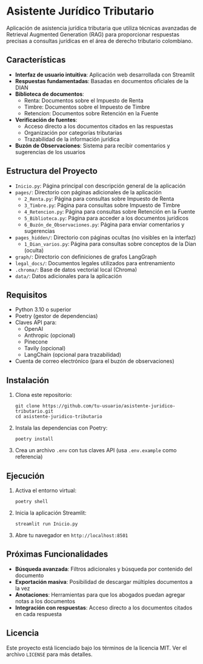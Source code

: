 # Asistente Jurídico Tributario

Aplicación de asistencia jurídica tributaria que utiliza técnicas avanzadas de Retrieval Augmented Generation (RAG) para proporcionar respuestas precisas a consultas jurídicas en el área de derecho tributario colombiano.

## Características

- **Interfaz de usuario intuitiva**: Aplicación web desarrollada con Streamlit
- **Respuestas fundamentadas**: Basadas en documentos oficiales de la DIAN
- **Biblioteca de documentos**: 
  - Renta: Documentos sobre el Impuesto de Renta
  - Timbre: Documentos sobre el Impuesto de Timbre
  - Retencion: Documentos sobre Retención en la Fuente
- **Verificación de fuentes**:
  - Acceso directo a los documentos citados en las respuestas
  - Organización por categorías tributarias
  - Trazabilidad de la información jurídica
- **Buzón de Observaciones**: Sistema para recibir comentarios y sugerencias de los usuarios

## Estructura del Proyecto

- `Inicio.py`: Página principal con descripción general de la aplicación
- `pages/`: Directorio con páginas adicionales de la aplicación
  - `2_Renta.py`: Página para consultas sobre Impuesto de Renta
  - `3_Timbre.py`: Página para consultas sobre Impuesto de Timbre
  - `4_Retencion.py`: Página para consultas sobre Retención en la Fuente
  - `5_Biblioteca.py`: Página para acceder a los documentos jurídicos
  - `6_Buzón_de_Observaciones.py`: Página para enviar comentarios y sugerencias
- `pages_hidden/`: Directorio con páginas ocultas (no visibles en la interfaz)
  - `1_Dian_varios.py`: Página para consultas sobre conceptos de la Dian (oculta)
- `graph/`: Directorio con definiciones de grafos LangGraph
- `legal_docs/`: Documentos legales utilizados para entrenamiento
- `.chroma/`: Base de datos vectorial local (Chroma)
- `data/`: Datos adicionales para la aplicación

## Requisitos

- Python 3.10 o superior
- Poetry (gestor de dependencias)
- Claves API para:
  - OpenAI
  - Anthropic (opcional)
  - Pinecone
  - Tavily (opcional)
  - LangChain (opcional para trazabilidad)
- Cuenta de correo electrónico (para el buzón de observaciones)

## Instalación

1. Clona este repositorio:
   ```
   git clone https://github.com/tu-usuario/asistente-juridico-tributario.git
   cd asistente-juridico-tributario
   ```

2. Instala las dependencias con Poetry:
   ```
   poetry install
   ```

3. Crea un archivo `.env` con tus claves API (usa `.env.example` como referencia)

## Ejecución

1. Activa el entorno virtual:
   ```
   poetry shell
   ```

2. Inicia la aplicación Streamlit:
   ```
   streamlit run Inicio.py
   ```

3. Abre tu navegador en `http://localhost:8501`

## Próximas Funcionalidades

- **Búsqueda avanzada**: Filtros adicionales y búsqueda por contenido del documento
- **Exportación masiva**: Posibilidad de descargar múltiples documentos a la vez
- **Anotaciones**: Herramientas para que los abogados puedan agregar notas a los documentos
- **Integración con respuestas**: Acceso directo a los documentos citados en cada respuesta

## Licencia

Este proyecto está licenciado bajo los términos de la licencia MIT. Ver el archivo `LICENSE` para más detalles.